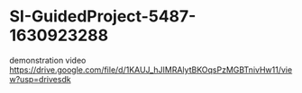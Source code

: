 # SI-GuidedProject-5487-1630923288
demonstration video
https://drive.google.com/file/d/1KAUJ_hJIMRAlytBKOqsPzMGBTnivHw11/view?usp=drivesdk
